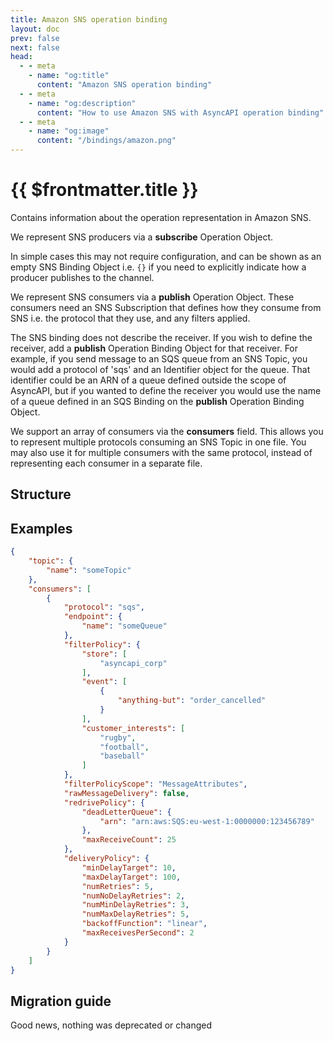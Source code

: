 ```yaml
---
title: Amazon SNS operation binding
layout: doc
prev: false
next: false
head:
  - - meta
    - name: "og:title"
      content: "Amazon SNS operation binding"
  - - meta
    - name: "og:description"
      content: "How to use Amazon SNS with AsyncAPI operation binding"
  - - meta
    - name: "og:image"
      content: "/bindings/amazon.png"
---
```


# {{ $frontmatter.title }}

Contains information about the operation representation in Amazon SNS.

We represent SNS producers via a **subscribe** Operation Object. 

In simple cases this may not require configuration, and can be shown as an empty SNS Binding Object i.e. `{}` if 
you need to explicitly indicate how a producer publishes to the channel.

We represent SNS consumers via a **publish** Operation Object. These consumers need an SNS Subscription that defines 
how they consume from SNS i.e. the protocol that they use, and any filters applied.

The SNS binding does not describe the receiver. If you wish to define the receiver, add a **publish** Operation Binding Object for that receiver. 
For example, if you send message to an SQS queue from an SNS Topic, you would add a protocol of 'sqs' and an Identifier object for the queue. 
That identifier could be an ARN of a queue defined outside the scope of AsyncAPI, but if you wanted to define the receiver you would use 
the name of a queue defined in an SQS Binding on the **publish** Operation Binding Object.

We support an array of consumers via the **consumers** field. 
This allows you to represent multiple protocols consuming an SNS Topic in one file. 
You may also use it for multiple consumers with the same protocol, instead of representing each consumer in a separate file.

## Structure

<Json url="/bindings/amazon-sns-operation.0.2.0.json" />

## Examples

```json
{
    "topic": {
        "name": "someTopic"
    },
    "consumers": [
        {
            "protocol": "sqs",
            "endpoint": {
                "name": "someQueue"
            },
            "filterPolicy": {
                "store": [
                    "asyncapi_corp"
                ],
                "event": [
                    {
                        "anything-but": "order_cancelled"
                    }
                ],
                "customer_interests": [
                    "rugby",
                    "football",
                    "baseball"
                ]
            },
            "filterPolicyScope": "MessageAttributes",
            "rawMessageDelivery": false,
            "redrivePolicy": {
                "deadLetterQueue": {
                    "arn": "arn:aws:SQS:eu-west-1:0000000:123456789"
                },
                "maxReceiveCount": 25
            },
            "deliveryPolicy": {
                "minDelayTarget": 10,
                "maxDelayTarget": 100,
                "numRetries": 5,
                "numNoDelayRetries": 2,
                "numMinDelayRetries": 3,
                "numMaxDelayRetries": 5,
                "backoffFunction": "linear",
                "maxReceivesPerSecond": 2
            }
        }
    ]
}
```

## Migration guide

Good news, nothing was deprecated or changed